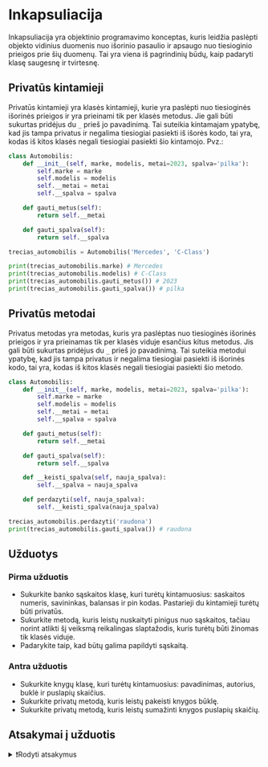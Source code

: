 # Inkapsuliacija

Inkapsuliacija yra objektinio programavimo konceptas, kuris leidžia paslėpti objekto vidinius duomenis nuo išorinio pasaulio ir apsaugo nuo tiesioginio prieigos prie šių duomenų. Tai yra viena iš pagrindinių būdų, kaip padaryti klasę saugesnę ir tvirtesnę.

## Privatūs kintamieji

Privatūs kintamieji yra klasės kintamieji, kurie yra paslėpti nuo tiesioginės išorinės prieigos ir yra prieinami tik per klasės metodus. Jie gali būti sukurtas pridėjus du `_` prieš jo pavadinimą. Tai suteikia kintamajam ypatybę, kad jis tampa privatus ir negalima tiesiogiai pasiekti iš išorės kodo, tai yra, kodas iš kitos klasės negali tiesiogiai pasiekti šio kintamojo. Pvz.:

```Python
class Automobilis:
    def __init__(self, marke, modelis, metai=2023, spalva='pilka'):
        self.marke = marke
        self.modelis = modelis
        self.__metai = metai
        self.__spalva = spalva

    def gauti_metus(self):
        return self.__metai

    def gauti_spalva(self):
        return self.__spalva
```

```Python
trecias_automobilis = Automobilis('Mercedes', 'C-Class')

print(trecias_automobilis.marke) # Mercedes
print(trecias_automobilis.modelis) # C-Class
print(trecias_automobilis.gauti_metus()) # 2023
print(trecias_automobilis.gauti_spalva()) # pilka
```

## Privatūs metodai

Privatus metodas yra metodas, kuris yra paslėptas nuo tiesioginės išorinės prieigos ir yra prieinamas tik per klasės viduje esančius kitus metodus. Jis gali būti sukurtas pridėjus du `_` prieš jo pavadinimą. Tai suteikia metodui ypatybę, kad jis tampa privatus ir negalima tiesiogiai pasiekti iš išorinės kodo, tai yra, kodas iš kitos klasės negali tiesiogiai pasiekti šio metodo.

```Python
class Automobilis:
    def __init__(self, marke, modelis, metai=2023, spalva='pilka'):
        self.marke = marke
        self.modelis = modelis
        self.__metai = metai
        self.__spalva = spalva

    def gauti_metus(self):
        return self.__metai

    def gauti_spalva(self):
        return self.__spalva

    def __keisti_spalva(self, nauja_spalva):
        self.__spalva = nauja_spalva

    def perdazyti(self, nauja_spalva):
        self.__keisti_spalva(nauja_spalva)
```

```Python
trecias_automobilis.perdazyti('raudona')
print(trecias_automobilis.gauti_spalva()) # raudona
```

## Užduotys

### Pirma užduotis

- Sukurkite banko sąskaitos klasę, kuri turėtų kintamuosius: saskaitos numeris, savininkas, balansas ir pin kodas. Pastarieji du kintamieji turėtų būti privatūs.
- Sukurkite metodą, kuris leistų nuskaityti pinigus nuo sąskaitos, tačiau norint atlikti šį veiksmą reikalingas slaptažodis, kuris turėtų būti žinomas tik klasės viduje.
- Padarykite taip, kad būtų galima papildyti sąskaitą.

### Antra užduotis

- Sukurkite knygų klasę, kuri turėtų kintamuosius: pavadinimas, autorius, buklė ir puslapių skaičius.
- Sukurkite privatų metodą, kuris leistų pakeisti knygos būklę.
- Sukurkite privatų metodą, kuris leistų sumažinti knygos puslapių skaičių.

## Atsakymai į užduotis

<details><summary>❗Rodyti atsakymus</summary>
<br>
<details>
<summary>Pirma užduotis</summary>
<hr>

```Python
class BankoSaskaita:
    def __init__(self, saskaitos_numeris, savininkas, balansas, pin_kodas):
        self.saskaitos_numeris = saskaitos_numeris
        self.savininkas = savininkas
        self.__balansas = balansas
        self.__pin_kodas = pin_kodas

    def nuskaityti(self, suma, pin_kodas):
        if pin_kodas == self.__pin_kodas:
            self.__balansas -= suma
            print(f'{suma} € sėkmingai nuskaityta. Dabartinis saskaitos likutis: {self.__balansas} €')
        else:
            print('Neteisingas slaptažodis. Nuskaitymas negalimas.')

    def papildyti(self, suma, pin_kodas):
        if pin_kodas == self.__pin_kodas:
            self.__balansas += suma
            print(f'{suma} € sėkmingai papildyta. Dabartinis saskaitos likutis: {self.__balansas} €')
        else:
            print('Neteisingas slaptažodis. Papildymas negalimas.')

saskaita = BankoSaskaita('LT123456789', 'Jonas Jonaitis', 1000, 1234)

saskaita.nuskaityti(100, 1122)
saskaita.nuskaityti(200, 1234)
saskaita.nuskaityti(100, 1234)
saskaita.papildyti(500, 1234)
```

Rezultatas:

```Text
Netinkamas slaptažodis. Nuskaitymas negalimas.
200 € sėkmingai nuskaityta. Dabartinis saskaitos likutis: 800 €
100 € sėkmingai nuskaityta. Dabartinis saskaitos likutis: 700 €
500 € sėkmingai papildyta. Dabartinis saskaitos likutis: 1200 €
```

</details>
<details>
<summary>Antra užduotis</summary>
<hr>

```Python
class Knyga:
    def __init__(self, pavadinimas, autorius, bukle, puslapiai):
        self.__pavadinimas = pavadinimas
        self.__autorius = autorius
        self.__bukle = bukle
        self.__puslapiai = puslapiai

    def gauti_pavadinima(self):
        return self.__pavadinimas

    def gauti_autoriu(self):
        return self.__autorius

    def gauti_bukle(self):
        return self.__bukle

    def gauti_puslapius(self):
        return self.__puslapiai

    def __nauja_bukle(self, bukle):
        self.__bukle = bukle

    def __naujas_puslapiu_skaicius(self, puslapiai):
        self.__puslapiai -= puslapiai

    def pakeisti_bukle(self, bukle):
        self.__nauja_bukle(bukle)

    def pakites_puslapiu_skaicius(self, puslapiai):
        self.__naujas_puslapiu_skaicius(puslapiai)

knyga = Knyga("Python programavimo kalba", "Guido van Rossum", 'nauja', 400)

knyga.pakeisti_bukle('patenkinama')
knyga.pakites_puslapiu_skaicius(50)
print(knyga.gauti_pavadinima())
print(knyga.gauti_autoriu())
print(knyga.gauti_bukle())
print(knyga.gauti_puslapius())
```

Rezultatas:

```Text
Python programavimo kalba
Guido van Rossum
patenkinama
350
```

</details>
</details>
